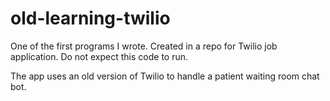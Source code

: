 # old-learning-twilio

One of the first programs I wrote. Created in a repo for Twilio job application. Do not expect this code to run.

The app uses an old version of Twilio to handle a patient waiting room chat bot.

